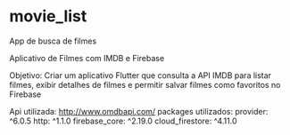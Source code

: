 # movie_list

App de busca de filmes

Aplicativo de Filmes com IMDB e Firebase 

Objetivo: Criar um aplicativo Flutter que consulta a API IMDB
para listar filmes, exibir detalhes de filmes e permitir salvar filmes como favoritos no Firebase

Api utilizada: http://www.omdbapi.com/
packages utilizados:
provider: ^6.0.5
http: ^1.1.0
firebase_core: ^2.19.0
cloud_firestore: ^4.11.0
